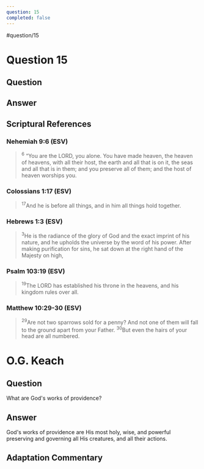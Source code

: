```yaml
---
question: 15
completed: false
---
```

#question/15
# Question 15

## Question


## Answer


## Scriptural References
### Nehemiah 9:6 (ESV)
> <sup>6</sup> “You are the LORD, you alone. You have made heaven, the heaven of heavens, with all their host, the earth and all that is on it, the seas and all that is in them; and you preserve all of them; and the host of heaven worships you.

### Colossians 1:17 (ESV)
> <sup>17</sup>And he is before all things, and in him all things hold together.

### Hebrews 1:3 (ESV)
> <sup>3</sup>He is the radiance of the glory of God and the exact imprint of his nature, and he upholds the universe by the word of his power. After making purification for sins, he sat down at the right hand of the Majesty on high,

### Psalm 103:19 (ESV)
> <sup>19</sup>The LORD has established his throne in the heavens, and his kingdom rules over all.

### Matthew 10:29-30 (ESV)
> <sup>29</sup>Are not two sparrows sold for a penny? And not one of them will fall to the ground apart from your Father.
> <sup>30</sup>But even the hairs of your head are all numbered.

# O.G. Keach
## Question
What are God's works of providence?

## Answer
God's works of providence are His most holy, wise, and powerful preserving and governing all His creatures, and all their actions.

## Adaptation Commentary
